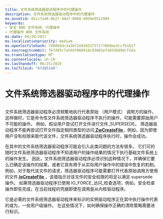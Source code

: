 ```yaml
---
title: 文件系统筛选器驱动程序中的代理操作
description: 文件系统筛选器驱动程序中的代理操作
ms.assetid: 01cc7a48-8b27-4de7-8968-8958e9512989
keywords:
- 安全 WDK 文件系统，代理操作
- 代理操作 WDK 文件系统
ms.date: 04/20/2017
ms.localizationpriority: medium
ms.openlocfilehash: 740894dc3a3bf2e0103175f177868ee3ccf61627
ms.sourcegitcommit: fb7d95c7a5d47860918cd3602efdd33b69dcf2da
ms.translationtype: MT
ms.contentlocale: zh-CN
ms.lasthandoff: 06/25/2019
ms.locfileid: "67385148"
---
```

# <a name="proxy-operations-in-file-system-filter-drivers"></a>文件系统筛选器驱动程序中的代理操作


## <span id="ddk_proxy_operations_in_file_system_filter_drivers_if"></span><span id="DDK_PROXY_OPERATIONS_IN_FILE_SYSTEM_FILTER_DRIVERS_IF"></span>


文件系统筛选器驱动程序必须频繁地执行代表原始 （用户模式） 调用方的操作。 这样做时，它是命令性文件系统筛选器驱动程序不执行的操作，可能需要原始用户不可能的操作。 例如，假设用户尝试打开文件进行文件\_SUPERSEDE。 筛选器驱动程序不能再尝试打开文件指定相同类型的访问[ **ZwCreateFile**](https://docs.microsoft.com/windows-hardware/drivers/ddi/content/ntifs/nf-ntifs-ntcreatefile)，例如，因为即使用户没有权限来取代该文件，文件系统筛选器驱动程序执行时，操作会成功。

在其中的文件系统筛选器驱动程序可能会引入此类问题的方法有很多。 它们可的随时文件系统筛选器驱动程序不知道用户的操作结果的情况下执行基础文件系统上的操作发生。 因此，文件系统筛选器驱动程序必须识别这种情况下，并确保它要么已确定该操作的结果，或者它具有用于从实际用户操作中的错误中恢复的机制。 例如，对于取代该文件的请求，筛选器驱动程序可能需要打开代表原始调用方使用的文件[ **IoCreateFile** ](https://docs.microsoft.com/windows-hardware/drivers/ddi/content/wdm/nf-wdm-iocreatefile) ，该值指示对该文件的安全权限的将足以满足 supersede 操作。 如果筛选器驱动程序已使用 IO\_FORCE\_访问\_检查选项，例如，安全检查操作即告完成，在当前线程的凭据即使在调用是从内核驱动程序。

它是必需的文件系统筛选器驱动程序来标识的实例驱动程序正在其中执行操作代表的或为，一些用户级操作。 在这些情况下，如何确保操作正确的清除策略需要进行标识。

 

 




